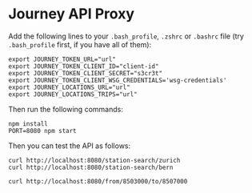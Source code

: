 # Journey API Proxy

Add the following lines to your `.bash_profile`, `.zshrc` or `.bashrc` file (try `.bash_profile` first, if you have all of them):

```
export JOURNEY_TOKEN_URL="url"
export JOURNEY_TOKEN_CLIENT_ID="client-id"
export JOURNEY_TOKEN_CLIENT_SECRET="s3cr3t"
export JOURNEY_TOKEN_CLIENT_WSG_CREDENTIALS='wsg-credentials'
export JOURNEY_LOCATIONS_URL="url"
export JOURNEY_LOCATIONS_TRIPS="url"
```

Then run the following commands:

```
npm install
PORT=8080 npm start
```

Then you can test the API as follows:

```console
curl http://localhost:8080/station-search/zurich
curl http://localhost:8080/station-search/bern

curl http://localhost:8080/from/8503000/to/8507000
```
